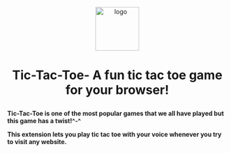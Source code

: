 <p align="center"> <img width="100" alt="logo" src="https://user-images.githubusercontent.com/88873588/152681143-fe0514f6-84c6-4814-b560-f75cf5fac622.PNG">
  
  
# <p align="center"> Tic-Tac-Toe- A fun tic tac toe game for your browser!</p>
**Tic-Tac-Toe is one of the most popular games that we all have played but this game has a twist!^-^**

**This extension lets you play tic tac toe with your voice whenever you try to visit any website.**
